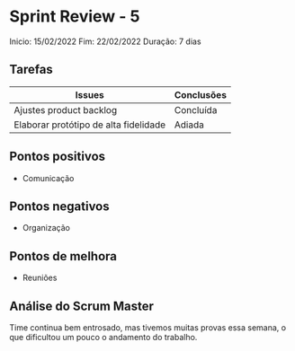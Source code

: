 # Sprint Review - 5

Inicio: 15/02/2022
Fim: 22/02/2022
Duração: 7 dias

## Tarefas

| Issues                                | Conclusões |
| ------------------------------------- | ---------- |
| Ajustes product backlog               | Concluída  |
| Elaborar protótipo de alta fidelidade | Adiada     |


## Pontos positivos
* Comunicação

## Pontos negativos
* Organização

## Pontos de melhora
* Reuniões

## Análise do Scrum Master
Time continua bem entrosado, mas tivemos muitas provas essa semana, o que dificultou um pouco o andamento do trabalho.
